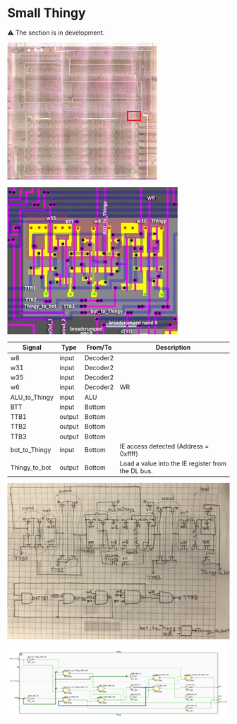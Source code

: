 # Small Thingy

:warning: The section is in development.

![locator_thingy](/imgstore/locator_thingy.png)

![thingy](/imgstore/thingy.jpg)

|Signal|Type|From/To|Description|
|---|---|---|---|
|w8|input|Decoder2| |
|w31|input|Decoder2| |
|w35|input|Decoder2| |
|w6|input|Decoder2|WR|
|ALU_to_Thingy|input|ALU| |
|BTT|input|Bottom| |
|TTB1|output|Bottom| |
|TTB2|output|Bottom| |
|TTB3|output|Bottom| |
|bot_to_Thingy|input|Bottom|IE access detected (Address = 0xffff)|
|Thingy_to_bot|output|Bottom|Load a value into the IE register from the DL bus.|

![thingy_tran](/imgstore/thingy_tran.jpg)

![Thingy](/HDL/Design/Thingy.png)
